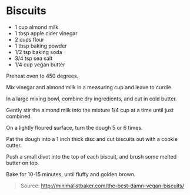 Biscuits
========

- 1 cup almond milk
- 1 tbsp apple cider vinegar
- 2 cups flour
- 1 tbsp baking powder
- 1/2 tsp baking soda
- 3/4 tsp sea salt
- 1/4 cup vegan butter

Preheat oven to 450 degrees.

Mix vinegar and almond milk in a measuring cup and leave to curdle.

In a large mixing bowl, combine dry ingredients, and cut in cold butter.

Gently stir the almond milk into the mixture 1/4 cup at a time until just combined.

On a lightly floured surface, turn the dough 5 or 6 times.

Pat the dough into a 1 inch thick disc and cut biscuits out with a cookie cutter.

Push a small divot into the top of each biscuit, and brush some melted butter on top.

Bake for 10-15 minutes, until fluffy and golden brown.

> Source: http://minimalistbaker.com/the-best-damn-vegan-biscuits/

